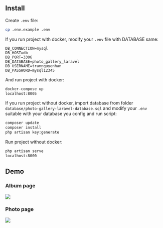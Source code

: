 ## Install 

Create `.env` file: 

```bash
cp .env.example .env
```

If you run project with docker, modify your `.env` file with DATABASE same: 

```
DB_CONNECTION=mysql
DB_HOST=db
DB_PORT=3306
DB_DATABASE=photo_gallery_laravel
DB_USERNAME=trannguyenhan
DB_PASSWORD=mysql12345
```

And run project with docker: 

```bash
docker-compose up
localhost:8005
```

If you run project without docker, import database from folder `database/photo-gallery-laravel-database.sql` and modify your `.env` suitable with your database you config and run script: 

```bash
composer update
composer install
php artisan key:generate
```

Run project without docker:

```bash
php artisan serve
localhost:8000
```

## Demo 
### Album page
![](https://i.pinimg.com/originals/63/98/4c/63984caae99d751898b65e93adf596b4.jpg)

### Photo page
![](https://i.pinimg.com/originals/d7/02/d4/d702d4a352da5f49e9285771d7257f6c.jpg)
